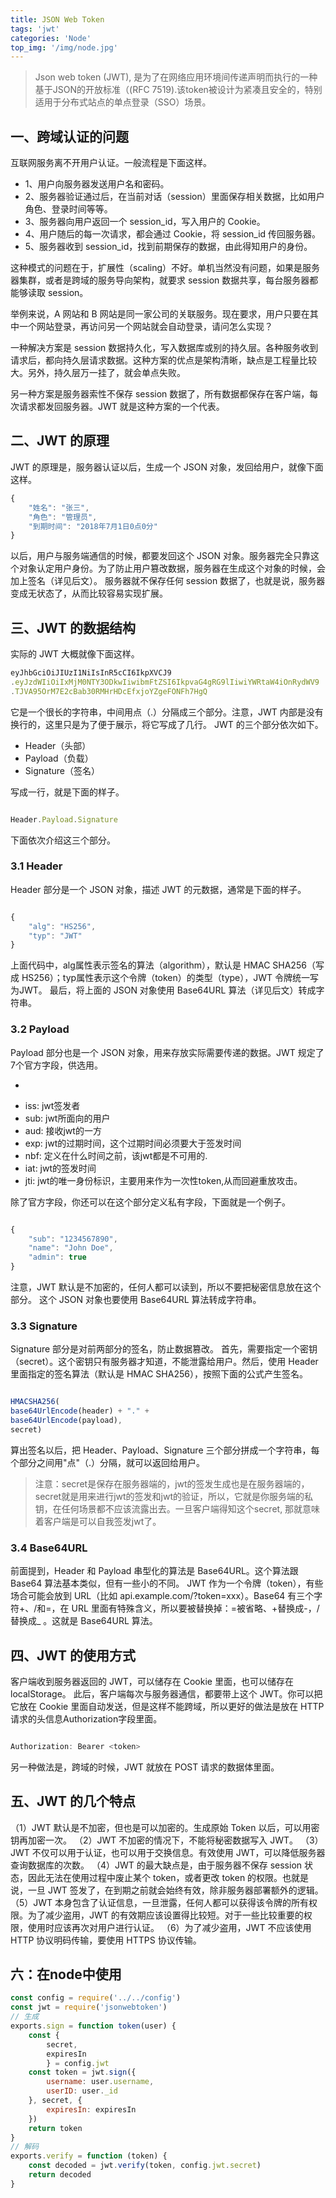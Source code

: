```yaml
---
title: JSON Web Token
tags: 'jwt'
categories: 'Node'
top_img: '/img/node.jpg'
---
```


>Json web token (JWT), 是为了在网络应用环境间传递声明而执行的一种基于JSON的开放标准（(RFC 7519).该token被设计为紧凑且安全的，特别适用于分布式站点的单点登录（SSO）场景。


## 一、跨域认证的问题
互联网服务离不开用户认证。一般流程是下面这样。
* 1、用户向服务器发送用户名和密码。
* 2、服务器验证通过后，在当前对话（session）里面保存相关数据，比如用户角色、登录时间等等。
* 3、服务器向用户返回一个 session_id，写入用户的 Cookie。
* 4、用户随后的每一次请求，都会通过 Cookie，将 session_id 传回服务器。
* 5、服务器收到 session_id，找到前期保存的数据，由此得知用户的身份。

这种模式的问题在于，扩展性（scaling）不好。单机当然没有问题，如果是服务器集群，或者是跨域的服务导向架构，就要求 session 数据共享，每台服务器都能够读取 session。

举例来说，A 网站和 B 网站是同一家公司的关联服务。现在要求，用户只要在其中一个网站登录，再访问另一个网站就会自动登录，请问怎么实现？

一种解决方案是 session 数据持久化，写入数据库或别的持久层。各种服务收到请求后，都向持久层请求数据。这种方案的优点是架构清晰，缺点是工程量比较大。另外，持久层万一挂了，就会单点失败。

另一种方案是服务器索性不保存 session 数据了，所有数据都保存在客户端，每次请求都发回服务器。JWT 就是这种方案的一个代表。

## 二、JWT 的原理

JWT 的原理是，服务器认证以后，生成一个 JSON 对象，发回给用户，就像下面这样。
``` javascript
{
    "姓名": "张三",
    "角色": "管理员",
    "到期时间": "2018年7月1日0点0分"
}

```

以后，用户与服务端通信的时候，都要发回这个 JSON 对象。服务器完全只靠这个对象认定用户身份。为了防止用户篡改数据，服务器在生成这个对象的时候，会加上签名（详见后文）。
服务器就不保存任何 session 数据了，也就是说，服务器变成无状态了，从而比较容易实现扩展。
## 三、JWT 的数据结构
实际的 JWT 大概就像下面这样。
``` javascript
eyJhbGciOiJIUzI1NiIsInR5cCI6IkpXVCJ9
.eyJzdWIiOiIxMjM0NTY3ODkwIiwibmFtZSI6IkpvaG4gRG9lIiwiYWRtaW4iOnRydWV9
.TJVA95OrM7E2cBab30RMHrHDcEfxjoYZgeFONFh7HgQ
```

它是一个很长的字符串，中间用点（.）分隔成三个部分。注意，JWT 内部是没有换行的，这里只是为了便于展示，将它写成了几行。
JWT 的三个部分依次如下。<ul><li>Header（头部）</li><li>Payload（负载）</li><li>Signature（签名）</li></ul>
写成一行，就是下面的样子。
``` javascript

Header.Payload.Signature

```



下面依次介绍这三个部分。<h3>3.1 Header</h3>
Header 部分是一个 JSON 对象，描述 JWT 的元数据，通常是下面的样子。
``` javascript

{
    "alg": "HS256",
    "typ": "JWT"
}

```

上面代码中，alg属性表示签名的算法（algorithm），默认是 HMAC SHA256（写成 HS256）；typ属性表示这个令牌（token）的类型（type），JWT 令牌统一写为JWT。
最后，将上面的 JSON 对象使用 Base64URL 算法（详见后文）转成字符串。<h3>3.2 Payload</h3>
Payload 部分也是一个 JSON 对象，用来存放实际需要传递的数据。JWT 规定了7个官方字段，供选用。<ul><li>
<li>iss: jwt签发者</li>
<li>
sub: jwt所面向的用户</li>
<li>
aud: 接收jwt的一方</li>
<li>
exp: jwt的过期时间，这个过期时间必须要大于签发时间</li>
<li>
nbf: 定义在什么时间之前，该jwt都是不可用的.</li>
<li>
iat: jwt的签发时间</li>
<li>
jti: jwt的唯一身份标识，主要用来作为一次性token,从而回避重放攻击。</li></li></ul>
除了官方字段，你还可以在这个部分定义私有字段，下面就是一个例子。

``` javascript

{
    "sub": "1234567890",
    "name": "John Doe",
    "admin": true
}

```

注意，JWT 默认是不加密的，任何人都可以读到，所以不要把秘密信息放在这个部分。
这个 JSON 对象也要使用 Base64URL 算法转成字符串。

### 3.3 Signature
Signature 部分是对前两部分的签名，防止数据篡改。
首先，需要指定一个密钥（secret）。这个密钥只有服务器才知道，不能泄露给用户。然后，使用 Header 里面指定的签名算法（默认是 HMAC SHA256），按照下面的公式产生签名。
``` javascript

HMACSHA256(
base64UrlEncode(header) + "." +
base64UrlEncode(payload),
secret)

```

算出签名以后，把 Header、Payload、Signature 三个部分拼成一个字符串，每个部分之间用"点"（.）分隔，就可以返回给用户。
>注意：secret是保存在服务器端的，jwt的签发生成也是在服务器端的，secret就是用来进行jwt的签发和jwt的验证，所以，它就是你服务端的私钥，在任何场景都不应该流露出去。一旦客户端得知这个secret, 那就意味着客户端是可以自我签发jwt了。
### 3.4 Base64URL
前面提到，Header 和 Payload 串型化的算法是 Base64URL。这个算法跟 Base64 算法基本类似，但有一些小的不同。
JWT 作为一个令牌（token），有些场合可能会放到 URL（比如 api.example.com/?token=xxx）。Base64 有三个字符+、/和=，在 URL 里面有特殊含义，所以要被替换掉：=被省略、+替换成-，/替换成_ 。这就是 Base64URL 算法。
## 四、JWT 的使用方式
客户端收到服务器返回的 JWT，可以储存在 Cookie 里面，也可以储存在 localStorage。
此后，客户端每次与服务器通信，都要带上这个 JWT。你可以把它放在 Cookie 里面自动发送，但是这样不能跨域，所以更好的做法是放在 HTTP 请求的头信息Authorization字段里面。
``` javascript

Authorization: Bearer <token>

```

另一种做法是，跨域的时候，JWT 就放在 POST 请求的数据体里面。
## 五、JWT 的几个特点
（1）JWT 默认是不加密，但也是可以加密的。生成原始 Token 以后，可以用密钥再加密一次。
（2）JWT 不加密的情况下，不能将秘密数据写入 JWT。
（3）JWT 不仅可以用于认证，也可以用于交换信息。有效使用 JWT，可以降低服务器查询数据库的次数。
（4）JWT 的最大缺点是，由于服务器不保存 session 状态，因此无法在使用过程中废止某个 token，或者更改 token 的权限。也就是说，一旦 JWT 签发了，在到期之前就会始终有效，除非服务器部署额外的逻辑。
（5）JWT 本身包含了认证信息，一旦泄露，任何人都可以获得该令牌的所有权限。为了减少盗用，JWT 的有效期应该设置得比较短。对于一些比较重要的权限，使用时应该再次对用户进行认证。
（6）为了减少盗用，JWT 不应该使用 HTTP 协议明码传输，要使用 HTTPS 协议传输。


## 六：在node中使用
``` javascript
const config = require('../../config')
const jwt = require('jsonwebtoken')
// 生成
exports.sign = function token(user) {
    const {
        secret,
        expiresIn
        } = config.jwt
    const token = jwt.sign({
        username: user.username,
        userID: user._id
    }, secret, {
        expiresIn: expiresIn
    })
    return token
}
// 解码
exports.verify = function (token) {
    const decoded = jwt.verify(token, config.jwt.secret)
    return decoded
}
```